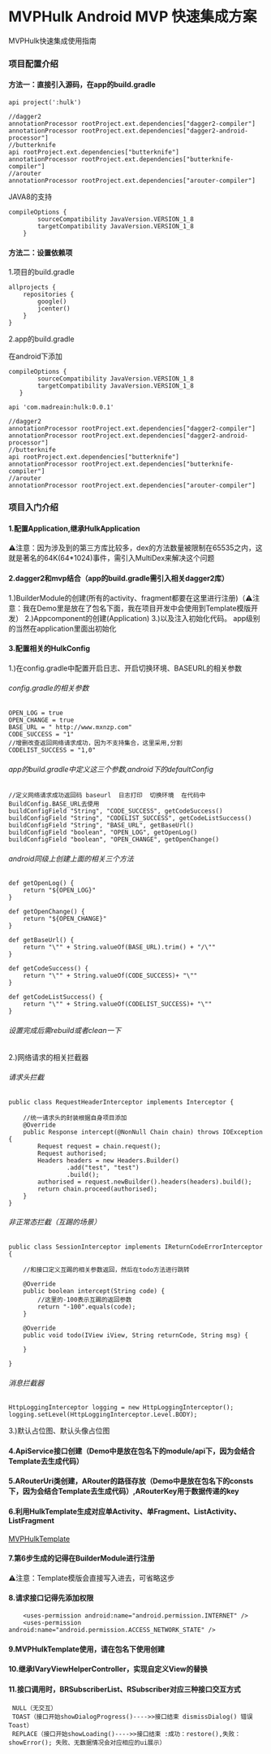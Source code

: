 # MVPHulk Android MVP 快速集成方案

MVPHulk快速集成使用指南

### 项目配置介绍

#### 方法一：直接引入源码，在app的build.gradle

```
api project(':hulk')

//dagger2
annotationProcessor rootProject.ext.dependencies["dagger2-compiler"]
annotationProcessor rootProject.ext.dependencies["dagger2-android-processor"]
//butterknife
api rootProject.ext.dependencies["butterknife"]
annotationProcessor rootProject.ext.dependencies["butterknife-compiler"]
//arouter
annotationProcessor rootProject.ext.dependencies["arouter-compiler"]
```

JAVA8的支持

```
compileOptions {
        sourceCompatibility JavaVersion.VERSION_1_8
        targetCompatibility JavaVersion.VERSION_1_8
    }
```

#### 方法二：设置依赖项
1.项目的build.gradle

```
allprojects {
    repositories {
        google()
        jcenter()
    }
}
```

2.app的build.gradle

在android下添加

```
compileOptions {
        sourceCompatibility JavaVersion.VERSION_1_8
        targetCompatibility JavaVersion.VERSION_1_8
   }
```


```
api 'com.madreain:hulk:0.0.1'

//dagger2
annotationProcessor rootProject.ext.dependencies["dagger2-compiler"]
annotationProcessor rootProject.ext.dependencies["dagger2-android-processor"]
//butterknife
api rootProject.ext.dependencies["butterknife"]
annotationProcessor rootProject.ext.dependencies["butterknife-compiler"]
//arouter
annotationProcessor rootProject.ext.dependencies["arouter-compiler"]
```

### 项目入门介绍
#### 1.配置Application,继承HulkApplication
⚠️注意：因为涉及到的第三方库比较多，dex的方法数量被限制在65535之内，这就是著名的64K(64*1024)事件，需引入MultiDex来解决这个问题

#### 2.dagger2和mvp结合（app的build.gradle需引入相关dagger2库）
1.)BuilderModule的创建(所有的activity、fragment都要在这里进行注册)（⚠️注意：我在Demo里是放在了包名下面，我在项目开发中会使用到Template模版开发）
2.)Appcomponent的创建(Application)
3.)以及注入初始化代码。 app级别的当然在application里面出初始化

#### 3.配置相关的HulkConfig

1.)在config.gradle中配置开启日志、开启切换环境、BASEURL的相关参数
###### config.gradle的相关参数

```
OPEN_LOG = true
OPEN_CHANGE = true
BASE_URL = " http://www.mxnzp.com"
CODE_SUCCESS = "1"
//增删改查返回网络请求成功，因为不支持集合，这里采用,分割
CODELIST_SUCCESS = "1,0"
```

###### app的build.gradle中定义这三个参数,android下的defaultConfig


```
//定义网络请求成功返回码 baseurl  日志打印  切换环境  在代码中BuildConfig.BASE_URL去使用
buildConfigField "String", "CODE_SUCCESS", getCodeSuccess()
buildConfigField "String", "CODELIST_SUCCESS", getCodeListSuccess()
buildConfigField "String", "BASE_URL", getBaseUrl()
buildConfigField "boolean", "OPEN_LOG", getOpenLog()
buildConfigField "boolean", "OPEN_CHANGE", getOpenChange()
```

###### android同级上创建上面的相关三个方法

```
def getOpenLog() {
    return "${OPEN_LOG}"
}

def getOpenChange() {
    return "${OPEN_CHANGE}"
}

def getBaseUrl() {
    return "\"" + String.valueOf(BASE_URL).trim() + "/\""
}

def getCodeSuccess() {
    return "\"" + String.valueOf(CODE_SUCCESS)+ "\""
}

def getCodeListSuccess() {
    return "\"" + String.valueOf(CODELIST_SUCCESS)+ "\""
}
```

###### 设置完成后需rebuild或者clean一下

2.)网络请求的相关拦截器
###### 请求头拦截

```
public class RequestHeaderInterceptor implements Interceptor {

    //统一请求头的封装根据自身项目添加
    @Override
    public Response intercept(@NonNull Chain chain) throws IOException {
        Request request = chain.request();
        Request authorised;
        Headers headers = new Headers.Builder()
                .add("test", "test")
                .build();
        authorised = request.newBuilder().headers(headers).build();
        return chain.proceed(authorised);
    }
}
```

###### 非正常态拦截（互踢的场景）

```
public class SessionInterceptor implements IReturnCodeErrorInterceptor {

    //和接口定义互踢的相关参数返回，然后在todo方法进行跳转

    @Override
    public boolean intercept(String code) {
        //这里的-100表示互踢的返回参数
        return "-100".equals(code);
    }

    @Override
    public void todo(IView iView, String returnCode, String msg) {

    }

}
```

###### 消息拦截器

```
HttpLoggingInterceptor logging = new HttpLoggingInterceptor();
logging.setLevel(HttpLoggingInterceptor.Level.BODY);
```

3.)默认占位图、默认头像占位图

#### 4.ApiService接口创建（Demo中是放在包名下的module/api下，因为会结合Template去生成代码）

#### 5.ARouterUri类创建，ARouter的路径存放（Demo中是放在包名下的consts下，因为会结合Template去生成代码）,ARouterKey用于数据传递的key

#### 6.利用HulkTemplate生成对应单Activity、单Fragment、ListActivity、ListFragment
[MVPHulkTemplate](https://github.com/madreain/MVPHulkTemplate)

#### 7.第6步生成的记得在BuilderModule进行注册
⚠️注意：Template模版会直接写入进去，可省略这步

#### 8.请求接口记得先添加权限

```
    <uses-permission android:name="android.permission.INTERNET" />
    <uses-permission android:name="android.permission.ACCESS_NETWORK_STATE" />
```

#### 9.MVPHulkTemplate使用，请在包名下使用创建

#### 10.继承IVaryViewHelperController，实现自定义View的替换

#### 11.接口调用时，BRSubscriberList、RSubscriber对应三种接口交互方式
     NULL（无交互）
     TOAST（接口开始showDialogProgress()---->>接口结束 dismissDialog() 错误Toast）
     REPLACE（接口开始showLoading()---->>接口结束 :成功：restore(),失败：showError(); 失败、无数据情况会对应相应的ui展示）
        

